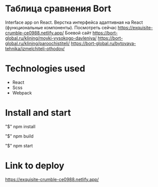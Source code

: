 # Таблица сравнения Bort
Interface app on React.
Верстка интерфейса адаптивная на React (функциональные компоненты).
Посмотреть сейчас https://exquisite-crumble-ce0988.netlify.app/
Боевой сайт 
https://bort-global.ru/klining/moyki-vysokogo-davleniya/
https://bort-global.ru/klining/paroochistiteli/
https://bort-global.ru/bytovaya-tehnika/izmelchiteli-othodov/

# Technologies used
- React
- Scss
- Webpack

# Install and start
"$" npm install 

"$" npm build

"$" npm start

# Link to deploy
https://exquisite-crumble-ce0988.netlify.app/